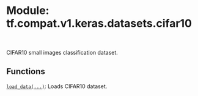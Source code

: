 <div itemscope itemtype="http://developers.google.com/ReferenceObject">
<meta itemprop="name" content="tf.compat.v1.keras.datasets.cifar10" />
<meta itemprop="path" content="Stable" />
</div>

# Module: tf.compat.v1.keras.datasets.cifar10


<table class="tfo-notebook-buttons tfo-api" align="left">
</table>



CIFAR10 small images classification dataset.



## Functions

[`load_data(...)`](../../../../../tf/keras/datasets/cifar10/load_data.md): Loads CIFAR10 dataset.

